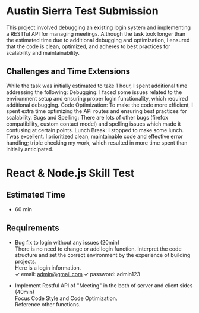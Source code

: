 # Austin Sierra Test Submission
This project involved debugging an existing login system and implementing a RESTful API for managing meetings. Although the task took longer than the estimated time due to additional debugging and optimization, I ensured that the code is clean, optimized, and adheres to best practices for scalability and maintainability.

## Challenges and Time Extensions
While the task was initially estimated to take 1 hour, I spent additional time addressing the following:
Debugging: I faced some issues related to the environment setup and ensuring proper login functionality, which required additional debugging.
Code Optimization: To make the code more efficient, I spent extra time optimizing the API routes and ensuring best practices for scalability.
Bugs and Spelling: There are lots of other bugs (firefox compatibility, custom contact model) and spelling issues which made it confusing at certain points.
Lunch Break: I stopped to make some lunch. Twas excellent.
I prioritized clean, maintainable code and effective error handling; triple checking my work, which resulted in more time spent than initially anticipated. 

# React & Node.js Skill Test

## Estimated Time

- 60 min

## Requirements

- Bug fix to login without any issues (20min) <br/>
  There is no need to change or add login function.
  Interpret the code structure and set the correct environment by the experience of building projects. <br/>
  Here is a login information. <br/>
  ✓ email: admin@gmail.com  ✓ password: admin123

- Implement Restful API of "Meeting" in the both of server and client sides (40min)<br/>
  Focus Code Style and Code Optimization. <br/>
  Reference other functions.
